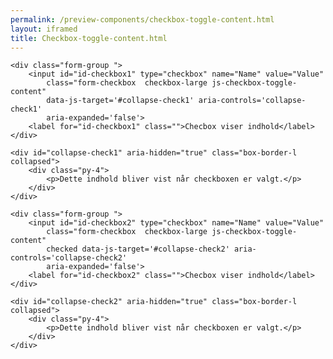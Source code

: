 ```yaml
--- 
permalink: /preview-components/checkbox-toggle-content.html
layout: iframed 
title: Checkbox-toggle-content.html
---
```

<div class="container">

    <div class="form-group ">
        <input id="id-checkbox1" type="checkbox" name="Name" value="Value"
            class="form-checkbox  checkbox-large js-checkbox-toggle-content"
            data-js-target='#collapse-check1' aria-controls='collapse-check1'
            aria-expanded='false'>
        <label for="id-checkbox1" class="">Checbox viser indhold</label>
    </div>

    <div id="collapse-check1" aria-hidden="true" class="box-border-l collapsed">
        <div class="py-4">
            <p>Dette indhold bliver vist når checkboxen er valgt.</p>
        </div>
    </div>

    <div class="form-group ">
        <input id="id-checkbox2" type="checkbox" name="Name" value="Value"
            class="form-checkbox  checkbox-large js-checkbox-toggle-content"
            checked data-js-target='#collapse-check2' aria-controls='collapse-check2'
            aria-expanded='false'>
        <label for="id-checkbox2" class="">Checbox viser indhold</label>
    </div>

    <div id="collapse-check2" aria-hidden="true" class="box-border-l collapsed">
        <div class="py-4">
            <p>Dette indhold bliver vist når checkboxen er valgt.</p>
        </div>
    </div>
</div>